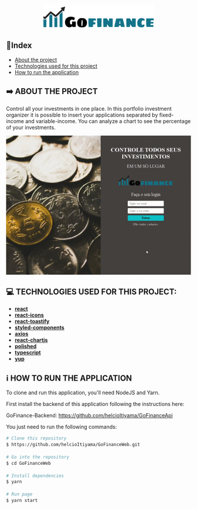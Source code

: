 <p align="center">
    <img alt ="homepage" src="https://github.com/helcioItiyama/GoFinanceWeb/blob/master/src/assets/logo.png"/>
</p>


## :triangular_flag_on_post:Index

* [About the project](#arrow_right-about-the-project)
* [Technologies used for this project](#computer-technologies-used-for-this-project)
* [How to run the application](#information_source-how-to-run-the-application)


## :arrow_right: ABOUT THE PROJECT

Control all your investments in one place. In this portfolio investment organizer it is possible to insert your applications separated by fixed-income and variable-income. You can analyze a chart to see the percentage of your investments.

<p align="center">
    <img alt ="homepage" src="https://github.com/helcioItiyama/GoFinanceWeb/blob/master/src/assets/demo.gif"/>
</p>

## :computer: TECHNOLOGIES USED FOR THIS PROJECT:

- [**react**](https://github.com/facebook/react)
- [**react-icons**](https://react-icons.github.io/react-icons)
- [**react-toastify**](https://github.com/fkhadra/react-toastify)
- [**styled-components**](https://github.com/styled-components/styled-components)
- [**axios**](https://github.com/axios/axios)
- [**react-chartjs**](https://github.com/jerairrest/react-chartjs-2)
- [**polished**](https://github.com/styled-components/polished)
- [**typescript**](https://github.com/microsoft/TypeScript)
- [**yup**](https://github.com/jquense/yup)


## :information_source: HOW TO RUN THE APPLICATION

To clone and run this application, you'll need NodeJS and Yarn.

First install the backend of this application following the instructions here:

GoFinance-Backend: https://github.com/helcioItiyama/GoFinanceApi

You just need to run the following commands:

```bash
# Clone this repository
$ https://github.com/helcioItiyama/GoFinanceWeb.git

# Go into the repository
$ cd GoFinanceWeb

# Install dependencies
$ yarn

# Run page
$ yarn start
```
